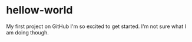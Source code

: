 # hellow-world
My first project on GitHub
I'm so excited to get started. I'm not sure what I am doing though.
